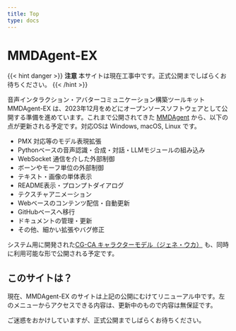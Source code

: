 ```yaml
---
title: Top
type: docs
---
```

# MMDAgent-EX

{{< hint danger >}}
**注意**
本サイトは現在工事中です。正式公開までしばらくお待ちください。
{{< /hint >}}

音声インタラクション・アバターコミュニケーション構築ツールキット MMDAgent-EX は、2023年12月をめどにオープンソースソフトウェアとして公開する準備を進めています。これまで公開されてきた [MMDAgent](https://www.mmdagent.jp/) から、以下の点が更新される予定です。対応OSは Windows, macOS, Linux です。

- PMX 対応等のモデル表現拡張
- Pythonベースの音声認識・合成・対話・LLMモジュールの組み込み
- WebSocket 通信を介した外部制御
- ボーンやモーフ単位の外部制御
- テキスト・画像の単体表示
- README表示・プロンプトダイアログ
- テクスチャアニメーション
- Webベースのコンテンツ配信・自動更新
- GitHubベースへ移行
- ドキュメントの管理・更新
- その他、細かい拡張やバグ修正

システム用に開発された[CG-CA キャラクターモデル（ジェネ・ウカ）](https://www.slp.nitech.ac.jp/avatar/) も、同時に利用可能な形で公開される予定です。

## このサイトは？

現在、MMDAgent-EX のサイトは上記の公開にむけてリニューアル中です。左のメニューからアクセスできる内容は、更新中のもので内容は無保証です。

ご迷惑をおかけしていますが、正式公開までしばらくお待ちください。
